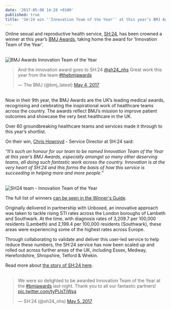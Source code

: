 ```yaml
---
date: '2017-05-08 14:28 +0100'
published: true
title: 'SH:24 win ''Innovation Team of the Year'' at this year’s BMJ Awards'
---
```

Online sexual and reproductive health service, [SH:24](https://sh24.org.uk), has been crowned a winner at this year’s [BMJ Awards](http://thebmjawards.bmj.com/home), taking home the award for ‘Innovation Team of the Year’.<br/>
<br/>

![BMJ Awards Innovation Team of the Year](https://s3-eu-west-1.amazonaws.com/unboxed-web-images/eb5a0802e1a53c67f6ae3e3ad2c0a0d0.png)<br/>

<blockquote class="twitter-tweet tw-align-center"><p lang="en" dir="ltr">And the innovation award goes to SH:24 <a href="https://twitter.com/sh24_nhs">@sh24_nhs</a> Great work this year from the team <a href="https://twitter.com/hashtag/thebmjawards?src=hash">#thebmjawards</a></p>&mdash; The BMJ (@bmj_latest) <a href="https://twitter.com/bmj_latest/status/860236826971430912">May 4, 2017</a></blockquote>
<script async src="//platform.twitter.com/widgets.js" charset="utf-8"></script>

<br/>
Now in their 9th year, the BMJ Awards are the UK’s leading medical awards, recognising and celebrating the inspirational work of healthcare teams across the country. The awards reflect BMJ’s mission to improve patient outcomes and showcase the very best healthcare in the UK.<br/>

Over 60 groundbreaking healthcare teams and services made it through to this year’s shortlist.<br/>

On their win, [Chris Howroyd](https://twitter.com/chrishowroyd) - Service Director at SH:24 said:<br/>

<i>“It’s such an honour for our team to be named Innovation Team of the Year at this year’s BMJ Awards, especially amongst so many other deserving teams, all doing such fantastic work across the country. Innovation is at the very heart of SH:24 and this forms the basis of how this service is succeeding in helping more and more people.”</i><br/>
<br/>

![SH24 team - Innovation Team of the Year](https://s3-eu-west-1.amazonaws.com/unboxed-web-images/4d35d5afa58d1248e1e84fd200db627d.png)

The full list of winners [can be seen in the Winner's Guide](http://thebmjawards.bmj.com/BMJ/media/uploaded/EVBMJ/event_187/Awards_brochure_2017_final__3_.pdf).<br/>

Originally delivered in partnership with Unboxed, an innovative approach was taken to tackle rising STI rates across the London boroughs of Lambeth and Southwark. At the time, with diagnosis rates of 3,209.7 per 100,000 residents (Lambeth) and 2,199.4 per 100,000 residents (Southwark), these areas were experiencing some of the highest rates across Europe.<br/>

Through collaborating to validate and deliver this user-led service to help reduce these numbers, the SH:24 service has now been scaled up and rolled out across further areas of the UK, including Essex, Medway, Herefordshire, Shropshire, Telford & Wrekin.<br/>

Read more about [the story of SH:24 here](https://unboxed.co/product-stories/sh24).<br/>
<br/>

<blockquote class="twitter-tweet tw-align-center"><p lang="en" dir="ltr">We were so delighted to be awarded Innovation Team of the Year at the <a href="https://twitter.com/hashtag/bmjawards?src=hash">#bmjawards</a> last night. Thank you to all our fantastic partners! <a href="https://t.co/tyPUsTiWsq">pic.twitter.com/tyPUsTiWsq</a></p>&mdash; SH:24 (@sh24_nhs) <a href="https://twitter.com/sh24_nhs/status/860419890347487233">May 5, 2017</a></blockquote>
<script async src="//platform.twitter.com/widgets.js" charset="utf-8"></script>

